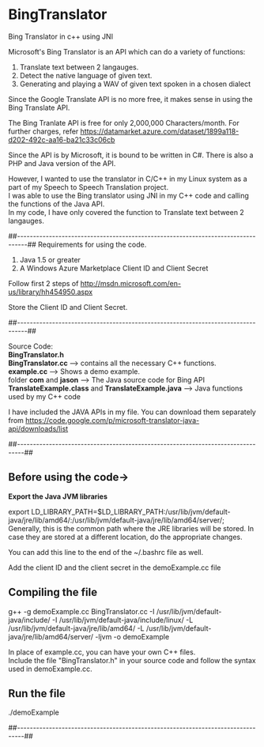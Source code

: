 BingTranslator
==============

Bing Translator in c++ using JNI

Microsoft's Bing Translator is an API which can do a variety of functions:  <br>

1. Translate text between 2 langauges.<br>
2. Detect the native language of given text.
3. Generating and playing a WAV of given text spoken in a chosen dialect  <br>


Since the Google Translate API is no more free, it makes sense in using the
Bing Translate API.

The Bing Tranlate API is free for only 2,000,000 Characters/month.
For further charges, refer 
https://datamarket.azure.com/dataset/1899a118-d202-492c-aa16-ba21c33c06cb

Since the API is by Microsoft, it is bound to be written in C#.
There is also a PHP and Java version of the API.

However, I wanted to use the translator in C/C++ in my Linux system as a part of 
my Speech to Speech Translation project.<br>
I was able to use the Bing translator using JNI in my C++ code and calling 
the functions of the Java API.<br>
In my code, I have only covered the function to Translate text between 2 langauges.

##---------------------------------------------------------------------------------##
Requirements for using the code.

1. Java 1.5 or greater
2. A Windows Azure Marketplace Client ID and Client Secret

Follow first 2 steps of http://msdn.microsoft.com/en-us/library/hh454950.aspx

Store the Client ID and Client Secret.

##---------------------------------------------------------------------------------##

Source Code: <br>
<b>BingTranslator.h </b><br>
<b>BingTranslator.cc </b> --> contains all the necessary C++ functions. <br>
<b>example.cc </b> --> Shows a demo example. <br>
folder <b>com</b> and <b>jason</b> --> The Java source code for Bing API <br>
<b>TranslateExample.class</b> and <b>TranslateExample.java</b> --> Java functions used by my C++ code <br>

I have included the JAVA APIs in my file. You can download them
separately from
https://code.google.com/p/microsoft-translator-java-api/downloads/list

##--------------------------------------------------------------------------------##

Before using the code-> <br>
-------------------------------------

<b> Export the Java JVM libraries </b> <br>

export LD_LIBRARY_PATH=$LD_LIBRARY_PATH:/usr/lib/jvm/default-java/jre/lib/amd64/:/usr/lib/jvm/default-java/jre/lib/amd64/server/;
<br>
Generally, this is the common path where the JRE libraries will be stored.
In case they are stored at a different location, do the appropriate changes. <br>

You can add this line to the end of the ~/.bashrc file as well. <br>

Add the client ID and the client secret in the demoExample.cc file <br>

Compiling the file
------------------

g++ -g demoExample.cc BingTranslator.cc -I /usr/lib/jvm/default-java/include/ -I /usr/lib/jvm/default-java/include/linux/ -L /usr/lib/jvm/default-java/jre/lib/amd64/ -L /usr/lib/jvm/default-java/jre/lib/amd64/server/ -ljvm -o demoExample

In place of example.cc, you can have your own C++ files. <br>
Include the file "BingTranslator.h" in your source code and follow the syntax used in demoExample.cc.

Run the file
-----------------
./demoExample


##--------------------------------------------------------------------------------##








